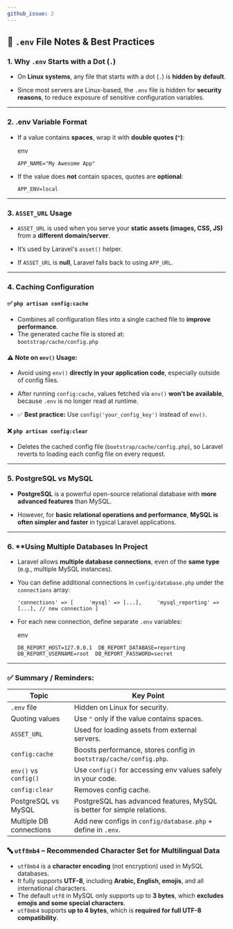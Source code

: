```yaml
---
github_issue: 2
---
```

## 📁 `.env` File Notes & Best Practices

### 1. **Why `.env` Starts with a Dot (`.`)**

- On **Linux systems**, any file that starts with a dot (`.`) is **hidden by default**.
    
- Since most servers are Linux-based, the `.env` file is hidden for **security reasons**, to reduce exposure of sensitive configuration variables.
    

---

### 2. **.env Variable Format**

- If a value contains **spaces**, wrap it with **double quotes (`"`)**:
    
    env
    
    
    `APP_NAME="My Awesome App"`
    
- If the value does **not** contain spaces, quotes are **optional**:
    
    `APP_ENV=local`
    

---

### 3. **`ASSET_URL` Usage**

- `ASSET_URL` is used when you serve your **static assets (images, CSS, JS)** from a **different domain/server**.
    
- It’s used by Laravel's `asset()` helper.
    
- If `ASSET_URL` is **null**, Laravel falls back to using `APP_URL`.
    

---

### 4. **Caching Configuration**

#### ✅ `php artisan config:cache`

- Combines all configuration files into a single cached file to **improve performance**.
- The generated cache file is stored at:    
    `bootstrap/cache/config.php`


#### ⚠️ Note on `env()` Usage:

- Avoid using `env()` **directly in your application code**, especially outside of config files.
    
- After running `config:cache`, values fetched via `env()` **won’t be available**, because `.env` is no longer read at runtime.
    
- ✅ **Best practice:** Use `config('your_config_key')` instead of `env()`.
#### ❌ `php artisan config:clear`

- Deletes the cached config file (`bootstrap/cache/config.php`), so Laravel reverts to loading each config file on every request.
    

---

### 5. **PostgreSQL vs MySQL**

- **PostgreSQL** is a powerful open-source relational database with **more advanced features** than MySQL.
    
- However, for **basic relational operations and performance**, **MySQL is often simpler and faster** in typical Laravel applications.
    

---

### 6. **Using Multiple Databases In Project

- Laravel allows **multiple database connections**, even of the **same type** (e.g., multiple MySQL instances).
    
- You can define additional connections in `config/database.php` under the `connections` array:
    
    `'connections' => [     'mysql' => [...],     'mysql_reporting' => [...], // new connection ]`
    
- For each new connection, define separate `.env` variables:
    
    env
    
    `DB_REPORT_HOST=127.0.0.1 
    DB_REPORT_DATABASE=reporting 
    DB_REPORT_USERNAME=root 
    DB_REPORT_PASSWORD=secret`
    

---

### ✅ Summary / Reminders:

| Topic                   | Key Point                                                               |
| ----------------------- | ----------------------------------------------------------------------- |
| `.env` file             | Hidden on Linux for security.                                           |
| Quoting values          | Use `"` only if the value contains spaces.                              |
| `ASSET_URL`             | Used for loading assets from external servers.                          |
| `config:cache`          | Boosts performance, stores config in `bootstrap/cache/config.php`.      |
| `env()` vs `config()`   | Use `config()` for accessing env values safely in your code.            |
| `config:clear`          | Removes config cache.                                                   |
| PostgreSQL vs MySQL     | PostgreSQL has advanced features, MySQL is better for simple relations. |
| Multiple DB connections | Add new configs in `config/database.php` + define in `.env`.            |

### 🔤 `utf8mb4` – Recommended Character Set for Multilingual Data

- `utf8mb4` is a **character encoding** (not encryption) used in MySQL databases.
- It fully supports **UTF-8**, including **Arabic, English, emojis**, and all international characters.
- The default `utf8` in MySQL only supports up to **3 bytes**, which **excludes emojis and some special characters**.
- `utf8mb4` supports **up to 4 bytes**, which is **required for full UTF-8 compatibility**.